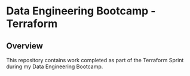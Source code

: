 # Data Engineering Bootcamp - Terraform

## Overview

This repository contains work completed as part of the Terraform Sprint during my Data Engineering Bootcamp. 
